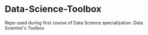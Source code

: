 Data-Science-Toolbox
====================

Repo used during first course of Data Science specialization. Data Scientist's Toolbox

